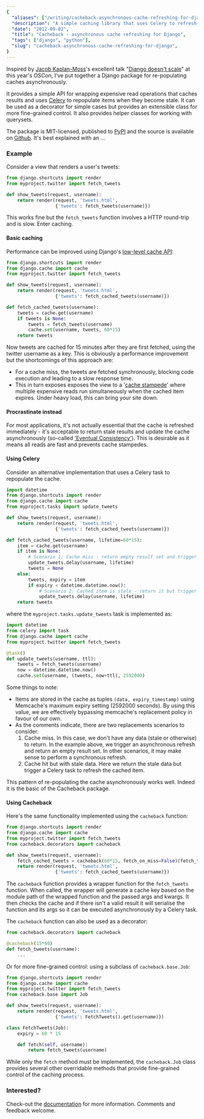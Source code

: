 ```yaml
---
{
  "aliases": ["/writing/cacheback-asynchronous-cache-refreshing-for-django"],
  "description": "A simple caching library that uses Celery to refresh stage cache items",
  "date": "2012-09-02",
  "title": "Cacheback - asynchronous cache refreshing for Django",
  "tags": ["django", "python"],
  "slug": "cacheback-asynchronous-cache-refreshing-for-django",
}
---
```


Inspired by [Jacob Kaplan-Moss](http://jacobian.org/)'s excellent talk
"[Django doesn't scale](http://www.oscon.com/oscon2012/public/schedule/detail/24030)"
at this year's OSCon, I've put together a Django package for re-populating
caches asynchronously.

It provides a simple API for wrapping expensive read operations that caches
results and uses [Celery](http://celeryproject.org/) to repopulate items when
they become stale. It can be used as a decorator for simple cases but provides
an extensible class for more fine-grained control. It also provides helper
classes for working with querysets.

The package is MIT-licensed, published to
[PyPI](http://pypi.python.org/pypi/django-cacheback) and the source is available
on [Github](https://github.com/codeinthehole/django-cacheback). It's best
explained with an ...

### Example

Consider a view that renders a user's tweets:

```python
from django.shortcuts import render
from myproject.twitter import fetch_tweets

def show_tweets(request, username):
    return render(request, 'tweets.html',
                  {'tweets': fetch_tweets(username)})
```

This works fine but the `fetch_tweets` function involves a HTTP round-trip and
is slow. Enter caching.

#### Basic caching

Performance can be improved using Django's
[low-level cache API](https://docs.djangoproject.com/en/dev/topics/cache/?from=olddocs#the-low-level-cache-api):

```python
from django.shortcuts import render
from django.cache import cache
from myproject.twitter import fetch_tweets

def show_tweets(request, username):
    return render(request, 'tweets.html',
                  {'tweets': fetch_cached_tweets(username)})

def fetch_cached_tweets(username):
    tweets = cache.get(username)
    if tweets is None:
        tweets = fetch_tweets(username)
        cache.set(username, tweets, 60*15)
    return tweets
```

Now tweets are cached for 15 minutes after they are first fetched, using the
twitter username as a key. This is obviously a performance improvement but the
shortcomings of this approach are:

- For a cache miss, the tweets are fetched synchronously, blocking code
  execution and leading to a slow response time.
- This in turn exposes exposes the view to a
  '[cache stampede](http://en.wikipedia.org/wiki/Cache_stampede)' where multiple
  expensive reads run simultaneously when the cached item expires. Under heavy
  load, this can bring your site down.

#### Procrastinate instead

For most applications, it's not actually essential that the cache is refreshed
immediately - it's acceptable to return stale results and update the cache
asynchronously (so-called
['Eventual Consistency'](http://en.wikipedia.org/wiki/Eventual_consistency)).
This is desirable as it means all reads are fast and prevents cache stampedes.

#### Using Celery

Consider an alternative implementation that uses a Celery task to repopulate the
cache.

```python
import datetime
from django.shortcuts import render
from django.cache import cache
from myproject.tasks import update_tweets

def show_tweets(request, username):
    return render(request, 'tweets.html',
                  {'tweets': fetch_cached_tweets(username)})

def fetch_cached_tweets(username, lifetime=60*15):
    item = cache.get(username)
    if item is None:
        # Scenario 1: Cache miss - return empty result set and trigger a refresh
        update_tweets.delay(username, lifetime)
        tweets = None
    else:
        tweets, expiry = item
        if expiry < datetime.datetime.now():
            # Scenario 2: Cached item is stale - return it but trigger a refresh
            update_tweets.delay(username, lifetime)
    return tweets
```

where the `myproject.tasks.update_tweets` task is implemented as:

```python
import datetime
from celery import task
from django.cache import cache
from myproject.twitter import fetch_tweets

@task()
def update_tweets(username, ttl):
    tweets = fetch_tweets(username)
    now = datetime.datetime.now()
    cache.set(username, (tweets, now+ttl), 2592000)
```

Some things to note:

- Items are stored in the cache as tuples `(data, expiry_timestamp)` using
  Memcache's maximum expiry setting (2592000 seconds). By using this value, we
  are effectively bypassing memcache's replacement policy in favour of our own.
- As the comments indicate, there are two replacements scenarios to consider:
  1. Cache miss. In this case, we don't have any data (stale or otherwise) to
     return. In the example above, we trigger an asynchronous refresh and return
     an empty result set. In other scenarios, it may make sense to perform a
     synchronous refresh.
  2. Cache hit but with stale data. Here we return the stale data but trigger a
     Celery task to refresh the cached item.

This pattern of re-populating the cache asynchronously works well. Indeed it is
the basic of the Cacheback package.

#### Using Cacheback

Here's the same functionality implemented using the `cacheback` function:

```python
from django.shortcuts import render
from django.cache import cache
from myproject.twitter import fetch_tweets
from cacheback.decorators import cacheback

def show_tweets(request, username):
    fetch_cached_tweets = cacheback(60*15, fetch_on_miss=False)(fetch_tweets)
    return render(request, 'tweets.html',
                  {'tweets': fetch_cached_tweets(username)})
```

The `cacheback` function provides a wrapper function for the `fetch_tweets`
function. When called, the wrapper will generate a cache key based on the module
path of the wrapped function and the passed args and kwargs. It then checks the
cache and if there isn't a valid result it will serialise the function and its
args so it can be executed asynchronously by a Celery task.

The `cacheback` function can also be used as a decorator:

```python
from cacheback.decorators import cacheback

@cacheback(15*60)
def fetch_tweets(username):
    ...
```

Or for more fine-grained control: using a subclass of `cacheback.base.Job`:

```python
from django.shortcuts import render
from django.cache import cache
from myproject.twitter import fetch_tweets
from cacheback.base import Job

def show_tweets(request, username):
    return render(request, 'tweets.html',
                  {'tweets': FetchTweets().get(username)})

class FetchTweets(Job):
    expiry = 60 * 15

    def fetch(self, username):
        return fetch_tweets(username)
```

While only the `fetch` method must be implemented, the `cacheback.Job` class
provides several other overridable methods that provide fine-grained control of
the caching process.

### Interested?

Check-out the
[documentation](http://django-cacheback.readthedocs.org/en/latest/) for more
information. Comments and feedback welcome.
